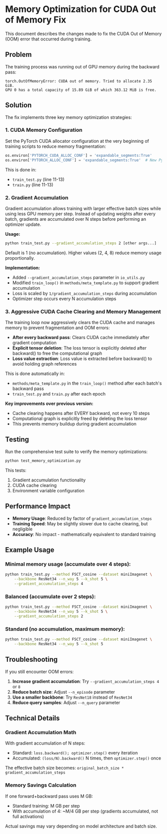 # Memory Optimization for CUDA Out of Memory Fix

This document describes the changes made to fix the CUDA Out of Memory (OOM) error that occurred during training.

## Problem

The training process was running out of GPU memory during the backward pass:

```
torch.OutOfMemoryError: CUDA out of memory. Tried to allocate 2.35 GiB. 
GPU 0 has a total capacity of 15.89 GiB of which 363.12 MiB is free.
```

## Solution

The fix implements three key memory optimization strategies:

### 1. CUDA Memory Configuration

Set the PyTorch CUDA allocator configuration at the very beginning of training scripts to reduce memory fragmentation:

```python
os.environ['PYTORCH_CUDA_ALLOC_CONF'] = 'expandable_segments:True'
os.environ['PYTORCH_ALLOC_CONF'] = 'expandable_segments:True'  # New PyTorch version
```

This is done in:
- `train_test.py` (line 11-13)
- `train.py` (line 11-13)

### 2. Gradient Accumulation

Gradient accumulation allows training with larger effective batch sizes while using less GPU memory per step. Instead of updating weights after every batch, gradients are accumulated over N steps before performing an optimizer update.

**Usage:**

```bash
python train_test.py --gradient_accumulation_steps 2 [other args...]
```

Default is 1 (no accumulation). Higher values (2, 4, 8) reduce memory usage proportionally.

**Implementation:**

- Added `--gradient_accumulation_steps` parameter in `io_utils.py`
- Modified `train_loop()` in `methods/meta_template.py` to support gradient accumulation
- Loss is scaled by `1/gradient_accumulation_steps` during accumulation
- Optimizer step occurs every N accumulation steps

### 3. Aggressive CUDA Cache Clearing and Memory Management

The training loop now aggressively clears the CUDA cache and manages memory to prevent fragmentation and OOM errors:

- **After every backward pass**: Clears CUDA cache immediately after gradient computation
- **Explicit tensor deletion**: The loss tensor is explicitly deleted after backward() to free the computational graph
- **Loss value extraction**: Loss value is extracted before backward() to avoid holding graph references

This is done automatically in:
- `methods/meta_template.py` in the `train_loop()` method after each batch's backward pass
- `train_test.py` and `train.py` after each epoch

**Key improvements over previous version:**
- Cache clearing happens after EVERY backward, not every 10 steps
- Computational graph is explicitly freed by deleting the loss tensor
- This prevents memory buildup during gradient accumulation

## Testing

Run the comprehensive test suite to verify the memory optimizations:

```bash
python test_memory_optimization.py
```

This tests:
1. Gradient accumulation functionality
2. CUDA cache clearing
3. Environment variable configuration

## Performance Impact

- **Memory Usage**: Reduced by factor of `gradient_accumulation_steps`
- **Training Speed**: May be slightly slower due to cache clearing, but negligible
- **Accuracy**: No impact - mathematically equivalent to standard training

## Example Usage

### Minimal memory usage (accumulate over 4 steps):
```bash
python train_test.py --method FSCT_cosine --dataset miniImagenet \
    --backbone ResNet34 --n_way 5 --k_shot 5 \
    --gradient_accumulation_steps 4
```

### Balanced (accumulate over 2 steps):
```bash
python train_test.py --method FSCT_cosine --dataset miniImagenet \
    --backbone ResNet34 --n_way 5 --k_shot 5 \
    --gradient_accumulation_steps 2
```

### Standard (no accumulation, maximum memory):
```bash
python train_test.py --method FSCT_cosine --dataset miniImagenet \
    --backbone ResNet34 --n_way 5 --k_shot 5
```

## Troubleshooting

If you still encounter OOM errors:

1. **Increase gradient accumulation**: Try `--gradient_accumulation_steps 4` or `8`
2. **Reduce batch size**: Adjust `--n_episode` parameter
3. **Use a smaller backbone**: Try `ResNet18` instead of `ResNet34`
4. **Reduce query samples**: Adjust `--n_query` parameter

## Technical Details

### Gradient Accumulation Math

With gradient accumulation of N steps:
- Standard: `loss.backward(); optimizer.step()` every iteration
- Accumulated: `(loss/N).backward()` N times, then `optimizer.step()` once

The effective batch size becomes: `original_batch_size * gradient_accumulation_steps`

### Memory Savings Calculation

If one forward+backward pass uses M GB:
- Standard training: M GB per step
- With accumulation of 4: ~M/4 GB per step (gradients accumulated, not full activations)

Actual savings may vary depending on model architecture and batch size.
